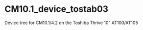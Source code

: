 CM10.1_device_tostab03
======================

Device tree for CM10.1/4.2 on the Toshiba Thrive 10" AT100/AT105

